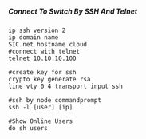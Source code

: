 ##### Connect To Switch By SSH And Telnet
```
ip ssh version 2
ip domain name
SIC.net hostname cloud
#connect with telnet
telnet 10.10.10.100

#create key for ssh
crypto key generate rsa
line vty 0 4 transport input ssh

#ssh by node commandprompt
ssh -l [user] [ip]

#Show Online Users
do sh users
```
